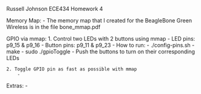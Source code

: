Russell Johnson
ECE434
Homework 4

Memory Map:
    - The memory map that I created for the BeagleBone Green Wireless is
      in the file bone_mmap.pdf

GPIO via mmap:
    1. Control two LEDs with 2 buttons using mmap
        - LED pins: p9_15 & p9_16
        - Button pins: p9_11 & p9_23
        - How to run:
            - ./config-pins.sh
            - make
            - sudo ./gpioToggle
        - Push the buttons to turn on their corresponding LEDs
    
    2. Toggle GPIO pin as fast as possible with mmap
        - 

Extras:
    - 




